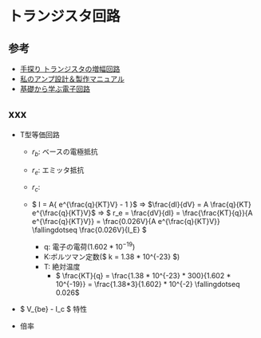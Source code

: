 # トランジスタ回路

## 参考

- [手探り トランジスタの増幅回路](https://www.denshi.club/pc/tr/)
- [私のアンプ設計＆製作マニュアル](http://www.op316.com/tubes/tips/tips0.htm)
- [基礎から学ぶ電子回路](https://www.youtube.com/watch?v=efD4aIJwyEE&list=PLDyJaJpfpKeyhzFE2Wf8nAsaFEwC01KgN)

## xxx

- T型等価回路
  - $r_b$: ベースの電極抵抗
  - $r_e$: エミッタ抵抗
  - $r_c$: 

  - $ I = A\{ e^{\frac{q}{KT}V} - 1 \}$
    => $\frac{dI}{dV} = A \frac{q}{KT} e^{\frac{q}{KT}V}$
    => $ r_e = \frac{dV}{dI} = \frac{\frac{KT}{q}}{A e^{\frac{q}{KT}V}} = \frac{0.026V}{A e^{\frac{q}{KT}V}} \fallingdotseq \frac{0.026V}{I_E} $
    - q: 電子の電荷($1.602 * 10^{-19}$)
    - K:ボルツマン定数($ k = 1.38 * 10^{-23} $)
    - T: 絶対温度
      - $ \frac{KT}{q} = \frac{1.38 * 10^{-23} * 300}{1.602 * 10^{-19}} = \frac{1.38*3}{1.602} * 10^{-2} \fallingdotseq 0.026$

- $ V_{be} - I_c $ 特性
- 倍率
